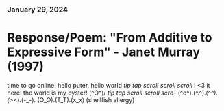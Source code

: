 ### January 29, 2024  
# Response/Poem: "From Additive to Expressive Form" - Janet Murray (1997)  

time to go online!
hello puter, hello world
*tip tap scroll scroll scroll* i <3 it here! the world is my oyster! \(^O^)/
*tip tap scroll scroll scro-* (^o^).(^.^).(^_^).(>_<).(-_-). (O_O).(T_T).(x_x)
(shellfish allergy)
